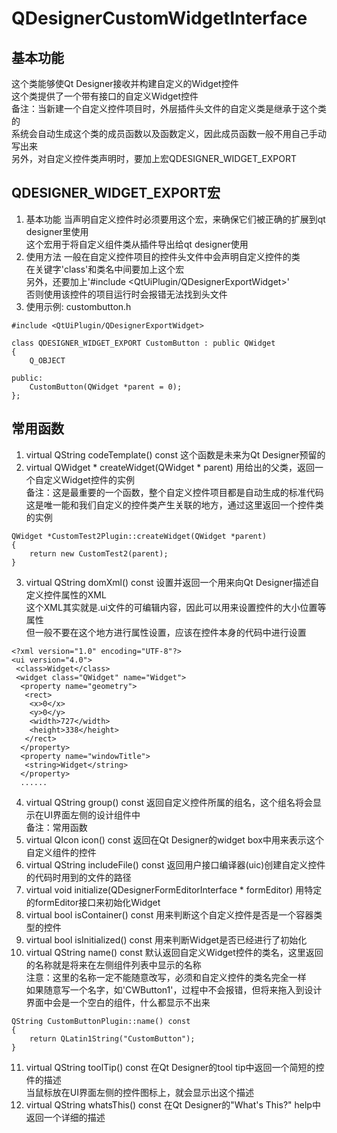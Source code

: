 # QDesignerCustomWidgetInterface

## 基本功能
这个类能够使Qt Designer接收并构建自定义的Widget控件  
这个类提供了一个带有接口的自定义Widget控件  
备注：当新建一个自定义控件项目时，外层插件头文件的自定义类是继承于这个类的  
系统会自动生成这个类的成员函数以及函数定义，因此成员函数一般不用自己手动写出来  
另外，对自定义控件类声明时，要加上宏QDESIGNER_WIDGET_EXPORT  


## QDESIGNER_WIDGET_EXPORT宏
1. 基本功能
当声明自定义控件时必须要用这个宏，来确保它们被正确的扩展到qt designer里使用  
这个宏用于将自定义组件类从插件导出给qt designer使用  
2. 使用方法
一般在自定义控件项目的控件头文件中会声明自定义控件的类  
在关键字'class'和类名中间要加上这个宏  
另外，还要加上'#include <QtUiPlugin/QDesignerExportWidget>'  
否则使用该控件的项目运行时会报错无法找到头文件  
3. 使用示例:
custombutton.h  
```
#include <QtUiPlugin/QDesignerExportWidget>

class QDESIGNER_WIDGET_EXPORT CustomButton : public QWidget
{
    Q_OBJECT

public:
    CustomButton(QWidget *parent = 0);
};
```


## 常用函数
1. virtual QString codeTemplate() const
这个函数是未来为Qt Designer预留的  
2. virtual QWidget * createWidget(QWidget * parent)
用给出的父类，返回一个自定义Widget控件的实例  
备注：这是最重要的一个函数，整个自定义控件项目都是自动生成的标准代码  
这是唯一能和我们自定义的控件类产生关联的地方，通过这里返回一个控件类的实例  
```
QWidget *CustomTest2Plugin::createWidget(QWidget *parent)
{
    return new CustomTest2(parent);
}

```
3. virtual QString domXml() const
设置并返回一个用来向Qt Designer描述自定义控件属性的XML  
这个XML其实就是.ui文件的可编辑内容，因此可以用来设置控件的大小位置等属性  
但一般不要在这个地方进行属性设置，应该在控件本身的代码中进行设置  
```
<?xml version="1.0" encoding="UTF-8"?>
<ui version="4.0">
 <class>Widget</class>
 <widget class="QWidget" name="Widget">
  <property name="geometry">
   <rect>
    <x>0</x>
    <y>0</y>
    <width>727</width>
    <height>338</height>
   </rect>
  </property>
  <property name="windowTitle">
   <string>Widget</string>
  </property>
  ......
```
4. virtual QString group() const
返回自定义控件所属的组名，这个组名将会显示在UI界面左侧的设计组件中  
备注：常用函数  
5. virtual QIcon icon() const
返回在Qt Designer的widget box中用来表示这个自定义组件的控件  
6. virtual QString includeFile() const
返回用户接口编译器(uic)创建自定义控件的代码时用到的文件的路径  
7. virtual void initialize(QDesignerFormEditorInterface * formEditor)
用特定的formEditor接口来初始化Widget  
8. virtual bool isContainer() const
用来判断这个自定义控件是否是一个容器类型的控件  
9. virtual bool isInitialized() const
用来判断Widget是否已经进行了初始化  
10. virtual QString name() const
默认返回自定义Widget控件的类名，这里返回的名称就是将来在左侧组件列表中显示的名称  
注意：这里的名称一定不能随意改写，必须和自定义控件的类名完全一样  
如果随意写一个名字，如'CWButton1'，过程中不会报错，但将来拖入到设计界面中会是一个空白的组件，什么都显示不出来  
```
QString CustomButtonPlugin::name() const
{
    return QLatin1String("CustomButton");
}
```
11. virtual QString toolTip() const
在Qt Designer的tool tip中返回一个简短的控件的描述  
当鼠标放在UI界面左侧的控件图标上，就会显示出这个描述  
12. virtual QString whatsThis() const
在Qt Designer的"What's This?" help中返回一个详细的描述  

